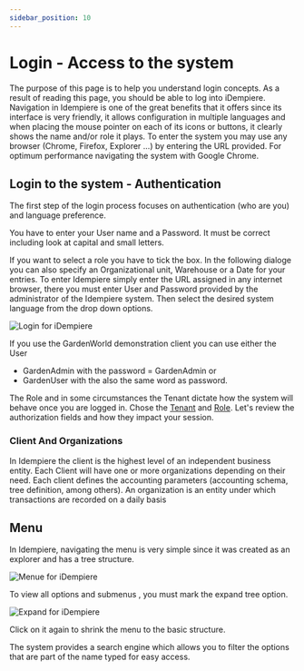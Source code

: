 ```yaml
---
sidebar_position: 10
---
```


# Login - Access to the system

The purpose of this page is to help you understand login concepts. As a result of reading this page, you should be able to log into iDempiere.
Navigation in Idempiere is one of the great benefits that it offers since its interface is very
friendly, it allows configuration in multiple languages and when placing the mouse pointer
on each of its icons or buttons, it clearly shows the name and/or role it plays. To enter the
system you may use any browser (Chrome, Firefox, Explorer ...) by entering the URL
provided. For optimum performance navigating the system with Google Chrome.

## Login to the system - Authentication

The first step of the login process focuses on authentication (who are you) and language preference.

You have to enter your User name and a Password. It must be correct including look at capital and small letters.

If you want to select a role you have to tick the box. In the following dialoge you can also specify an Organizational unit, Warehouse or a Date for your entries.
To enter Idempiere simply enter the URL assigned in any internet browser,
there you must enter User and Password provided by the administrator of the Idempiere
system. Then select the desired system language from the drop down options.

![Login for iDempiere](./PNGs/Login.png)

If you use the GardenWorld demonstration client you can use either
the User

- GardenAdmin with the password = GardenAdmin or
- GardenUser with the also the same word as password.

The Role and in some circumstances the Tenant dictate how the system will behave once you are logged in. Chose the [Tenant](vocabulary#tenant) and [Role](vocabulary#role). Let's review the authorization fields and how they impact your session.

### Client And Organizations

In Idempiere the client is the highest level of an independent business entity.
Each Client will have one or more organizations depending on their need.
Each client defines the accounting parameters (accounting schema, tree definition,
among others).
An organization is an entity under which transactions are recorded on a daily basis

## Menu

In Idempiere, navigating the menu is very simple since it was created as an explorer and
has a tree structure.

![Menue for iDempiere](./PNGs/Menue.png)

To view all options and submenus , you must mark the expand tree option.

![Expand for iDempiere](./PNGs/Expand.png)

Click on it again to shrink the menu to the basic structure.

The system provides a search engine which allows you to filter the options that are part of
the name typed for easy access.